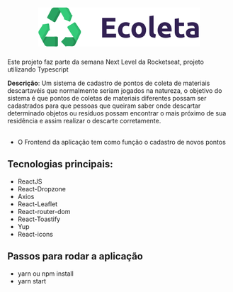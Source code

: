 <h1 align="center">
    <img alt="Ecoleta logo" src="https://github.com/lcassiol/nodejs-ecoleta/blob/master/src/assets/images/logo.png?raw=true">
</h1>

Este projeto faz parte da semana Next Level da Rocketseat, projeto utilizando Typescript

**Descrição**: Um sistema de cadastro de pontos de coleta de materiais descartavéis que normalmente seriam jogados na natureza, o objetivo do sistema é que pontos de coletas de materiais diferentes possam ser cadastrados para que pessoas que queiram saber onde descartar determinado objetos ou resíduos possam encontrar o mais próximo de sua residência e assim realizar o descarte corretamente. <br><br>

- O Frontend da aplicação tem como função o cadastro de novos pontos

<h2>Tecnologias principais:</h2>

- ReactJS
- React-Dropzone
- Axios
- React-Leaflet
- React-router-dom
- React-Toastify
- Yup
- React-icons

## Passos para rodar a aplicação

- yarn ou npm install
- yarn start
